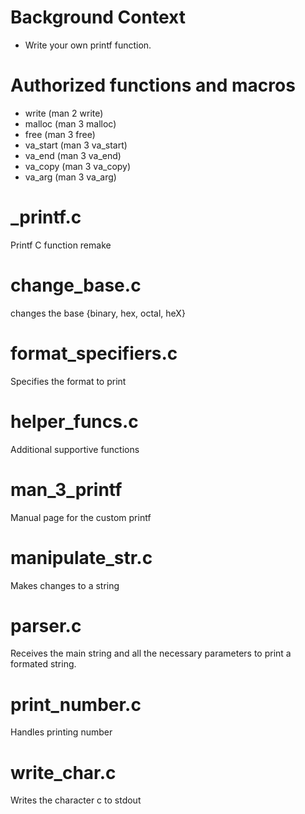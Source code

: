 # Background Context
- Write your own printf function.

# Authorized functions and macros
- write (man 2 write)
- malloc (man 3 malloc)
- free (man 3 free)
- va_start (man 3 va_start)
- va_end (man 3 va_end)
- va_copy (man 3 va_copy)
- va_arg (man 3 va_arg)

# _printf.c
Printf C function remake

# change_base.c
changes the base {binary, hex, octal, heX}

# format_specifiers.c
Specifies the format to print

# helper_funcs.c
Additional supportive functions 

# man_3_printf 
Manual page for the custom printf

# manipulate_str.c
Makes changes to a string

# parser.c
Receives the main string and all the necessary parameters to print a formated string.

# print_number.c
Handles printing number

# write_char.c
Writes the character c to stdout